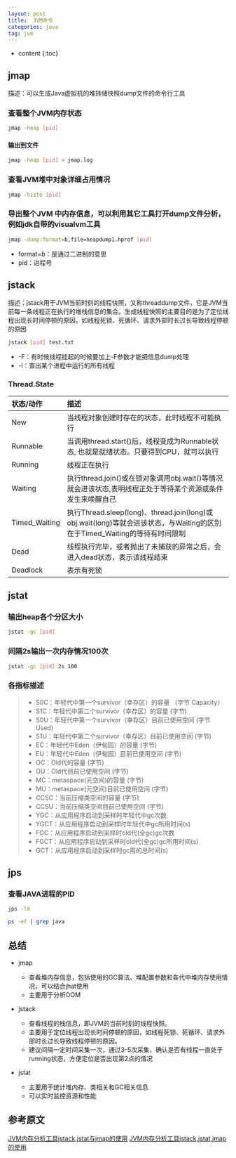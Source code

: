 ```yaml
---
layout: post
title:  JVM命令
categories: java
tag: jvm
---
```



* content
{:toc}

## jmap

描述：可以生成Java虚拟机的堆转储快照dump文件的命令行工具

### 查看整个JVM内存状态

```sh
jmap -heap [pid]
```

#### 输出到文件

```sh
jmap -heap [pid] > jmap.log
```

### 查看JVM堆中对象详细占用情况

```sh
jmap -histo [pid]
```

### 导出整个JVM 中内存信息，可以利用其它工具打开dump文件分析，例如jdk自带的visualvm工具

```sh
jmap -dump:format=b,file=heapdump1.hprof [pid]
```

- format=b：是通过二进制的意思
- pid：进程号


## jstack

描述：jstack用于JVM当前时刻的线程快照，又称threaddump文件，它是JVM当前每一条线程正在执行的堆栈信息的集合。生成线程快照的主要目的是为了定位线程出现长时间停顿的原因，如线程死锁、死循环、请求外部时长过长导致线程停顿的原因

```sh
jstack [pid] test.txt
```

- -F：有时候线程挂起的时候要加上-F参数才能把信息dump处理
- -l：查出某个进程中运行的所有线程

### Thread.State

| 状态/动作     | 描述                                                         |
| :------------ | :----------------------------------------------------------- |
| New           | 当线程对象创建时存在的状态，此时线程不可能执行               |
| Runnable      | 当调用thread.start()后，线程变成为Runnable状态, 也就是就绪状态。只要得到CPU，就可以执行 |
| Running       | 线程正在执行                                                 |
| Waiting       | 执行thread.join()或在锁对象调用obj.wait()等情况就会进该状态,表明线程正处于等待某个资源或条件发生来唤醒自己 |
| Timed_Waiting | 执行Thread.sleep(long)、thread.join(long)或obj.wait(long)等就会进该状态，与Waiting的区别在于Timed_Waiting的等待有时间限制 |
| Dead          | 线程执行完毕，或者抛出了未捕获的异常之后，会进入dead状态，表示该线程结束 |
| Deadlock      | 表示有死锁                                                   |



## jstat

### 输出heap各个分区大小

```sh
jstat -gc [pid]
```

### 间隔2s输出一次内存情况100次

```sh
jstat -gc [pid] 2s 100
```

### 各指标描述

> - S0C：年轻代中第一个survivor（幸存区）的容量 （字节 Capacity）
> - S1C：年轻代中第二个survivor（幸存区）的容量 (字节)
> - S0U：年轻代中第一个survivor（幸存区）目前已使用空间 (字节 Used)
> - S1U：年轻代中第二个survivor（幸存区）目前已使用空间 (字节)
> - EC：年轻代中Eden（伊甸园）的容量 (字节)
> - EU：年轻代中Eden（伊甸园）目前已使用空间 (字节)
> - OC：Old代的容量 (字节)
> - OU：Old代目前已使用空间 (字节)
> - MC：metaspace(元空间)的容量 (字节)
> - MU：metaspace(元空间)目前已使用空间 (字节)
> - CCSC：当前压缩类空间的容量 (字节)
> - CCSU：当前压缩类空间目前已使用空间 (字节)
> - YGC：从应用程序启动到采样时年轻代中gc次数
> - YGCT：从应用程序启动到采样时年轻代中gc所用时间(s)
> - FGC：从应用程序启动到采样时old代(全gc)gc次数
> - FGCT：从应用程序启动到采样时old代(全gc)gc所用时间(s)
> - GCT：从应用程序启动到采样时gc用的总时间(s)

## jps

### 查看JAVA进程的PID

```sh
jps -lm
```

```sh
ps -ef | grep java
```


## 总结

- jmap
  - 查看堆内存信息，包括使用的GC算法、堆配置参数和各代中堆内存使用情况，可以结合jhat使用
  - 主要用于分析OOM

- jstack
  - 查看线程的栈信息，即JVM的当前时刻的线程快照。
  - 主要用于定位线程出现长时间停顿的原因，如线程死锁、死循环、请求外部时长过长导致线程停顿的原因。
  - 建议间隔一定时间采集一次，通过3-5次采集，确认是否有线程一直处于running状态，方便定位是否出现第2点的情况

- jstat
  - 主要用于统计堆内存、类相关和GC相关信息
  - 可以实时监控资源和性能


参考原文
-

<a href="https://blog.csdn.net/zpflwy1314/article/details/95382353" target="_blank">JVM内存分析工具jstack,jstat与jmap的使用</a>
<a href="https://www.pudn.com/news/62ea171555398e076b1a2fe0.html" target="_blank">JVM内存分析工具jstack,jstat,jmap的使用</a>

